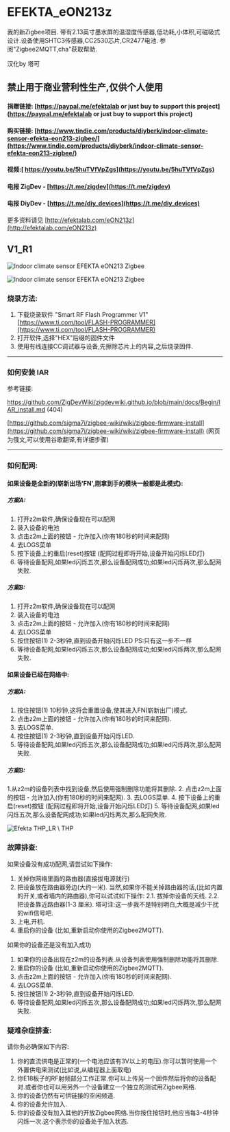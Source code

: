 # EFEKTA_eON213z

我的新Zigbee项目. 带有2.13英寸墨水屏的温湿度传感器,低功耗,小体积,可磁吸式设计.设备使用SHTC3传感器,CC2530芯片,CR2477电池.  参阅"Zigbee2MQTT,cha"获取帮助.

汉化by 塔可

## 禁止用于商业营利性生产,仅供个人使用

#### 捐赠链接: [https://paypal.me/efektalab or just buy to support this project](https://paypal.me/efektalab or just buy to support this project)

#### 购买链接: [https://www.tindie.com/products/diyberk/indoor-climate-sensor-efekta-eon213-zigbee/](https://www.tindie.com/products/diyberk/indoor-climate-sensor-efekta-eon213-zigbee/)

#### 视频:[ https://youtu.be/5huTVfVpZgs](https://youtu.be/5huTVfVpZgs)

#### 电报 ZigDev - [https://t.me/zigdev](https://t.me/zigdev)

#### 电报 DiyDev - [https://t.me/diy_devices](https://t.me/diy_devices)

更多资料请见 [http://efektalab.com/eON213z](http://efektalab.com/eON213z)

## V1_R1

![Indoor climate sensor EFEKTA eON213 Zigbee](https://github.com/smartboxchannel/EFEKTA_eON213z/blob/main/IMAGES/002.jpg)

![Indoor climate sensor EFEKTA eON213 Zigbee](https://github.com/smartboxchannel/EFEKTA_eON213z/blob/main/IMAGES/EFEKTA_eON213z.jpg)

### 烧录方法:

1. 下载烧录软件 "Smart RF Flash Programmer V1" [https://www.ti.com/tool/FLASH-PROGRAMMER](https://www.ti.com/tool/FLASH-PROGRAMMER)
2. 打开软件,选择"HEX"后缀的固件文件
3. 使用有线连接CC调试器与设备,先擦除芯片上的内容,之后烧录固件.

---

### 如何安装 IAR

参考链接:  

https://github.com/ZigDevWiki/zigdevwiki.github.io/blob/main/docs/Begin/IAR_install.md   (404)

[https://github.com/sigma7i/zigbee-wiki/wiki/zigbee-firmware-install](https://github.com/sigma7i/zigbee-wiki/wiki/zigbee-firmware-install) (网页为俄文,可以使用谷歌翻译,有详细步骤)

---

### 如何配网:

#### 如果设备是全新的(崭新出场'FN',刚拿到手的模块一般都是此模式):

##### 方案A:

1. 打开z2m软件,确保设备现在可以配网
2. 装入设备的电池
3. 点击z2m上面的按钮 - 允许加入(你有180秒的时间来配网)
4. 去LOGS菜单
5. 按下设备上的重启(reset)按钮 (配网过程即将开始,设备开始闪烁LED灯)
6. 等待设备配网,如果led闪烁五次,那么设备配网成功;如果led闪烁两次,那么配网失败.

##### 方案B:

1. 打开z2m软件,确保设备现在可以配网
2. 装入设备的电池
3. 点击z2m上面的按钮 - 允许加入(你有180秒的时间来配网)
4. 去LOGS菜单
5. 按住按钮(1) 2-3秒钟,直到设备开始闪烁LED    PS:只有这一步不一样
6. 等待设备配网,如果led闪烁五次,那么设备配网成功;如果led闪烁两次,那么配网失败.

#### 如果设备已经在网络中:

##### 方案A:

1. 按住按钮(1) 10秒钟,这将会重置设备,使其进入FN(崭新出厂)模式.
2. 点击z2m上面的按钮 - 允许加入(你有180秒的时间来配网).
3. 去LOGS菜单.
4. 按住按钮(1) 2-3秒钟,直到设备开始闪烁LED.
5. 等待设备配网,如果led闪烁五次,那么设备配网成功;如果led闪烁两次,那么配网失败.

##### 方案B:

1.从z2m的设备列表中找到设备,然后使用强制删除功能将其删除.
2. 点击z2m上面的按钮 - 允许加入(你有180秒的时间来配网).
3. 去LOGS菜单.
4. 按下设备上的重启(reset)按钮 (配网过程即将开始,设备开始闪烁LED灯)
5. 等待设备配网,如果led闪烁五次,那么设备配网成功;如果led闪烁两次,那么配网失败.

![Efekta THP_LR \ THP](https://github.com/smartboxchannel/EFEKTA_eON213z/blob/main/IMAGES/003.jpg)

### 故障排查:

如果设备没有成功配网,请尝试如下操作:

1. 关掉你网络里面的路由器(直接拔电源就行)
2. 把设备放在路由器旁边(大约一米).
   当然,如果你不能关掉路由器的话,(比如内置的开关,或者墙内的路由器),你可以试试如下操作:
   2.1. 拔掉你设备的天线.
   2.2. 把设备靠近路由器(1-3 厘米).
   塔可注:这一步我不是特别明白,大概是减少干扰的wifi信号吧.
3. 上电,开机.
4. 重启你的设备 (比如,重新启动你使用的Zigbee2MQTT).

如果你的设备还是没有加入成功

1. 如果你的设备出现在z2m的设备列表.从设备列表使用强制删除功能将其删除.
2. 重启你的设备 (比如,重新启动你使用的Zigbee2MQTT).
3. 点击z2m上面的按钮 - 允许加入(你有180秒的时间来配网).
4. 去LOGS菜单.
5. 按住按钮(1) 2-3秒钟,直到设备开始闪烁LED.
6. 等待设备配网,如果led闪烁五次,那么设备配网成功;如果led闪烁两次,那么配网失败.

### 疑难杂症排查:

请你务必确保如下内容:

1. 你的直流供电是正常的(一个电池应该有3V以上的电压).你可以暂时使用一个外置供电来测试(比如说,从编程器上面取电)
2. 你E18板子的RF射频部分工作正常.你可以上传另一个固件然后将你的设备配对.或者你也可以用另外一个设备建立一个独立的测试用Zigbee网络.
3. 你的设备仍然有可供链接的空闲频道.
4. 你的设备允许加入.
5. 你的设备没有加入其他的开放Zigbee网络.当你按住按钮时,他应当每3-4秒钟闪烁一次.这个表示你的设备处于加入状态.
